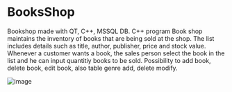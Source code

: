 # BooksShop
Bookshop made with QT, C++, MSSQL DB. 
C++ program Book shop maintains the inventory of books that are being sold at the shop. The list includes details such as title, author, publisher, price and stock value. Whenever a customer wants a book, the sales person select the book in the list and he can input quantitiy books to be sold.
Possibility to add book, delete book, edit book, also table genre add, delete modify.

![image](https://github.com/nenox1/BooksShop-with-GUI-QT-/assets/42572782/914314c6-21b9-405d-9335-365cb6b13859)

